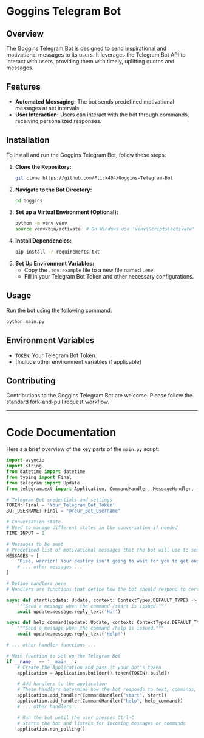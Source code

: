 # Goggins Telegram Bot

## Overview

The Goggins Telegram Bot is designed to send inspirational and motivational messages to its users. It leverages the Telegram Bot API to interact with users, providing them with timely, uplifting quotes and messages.

## Features

- **Automated Messaging:** The bot sends predefined motivational messages at set intervals.
- **User Interaction:** Users can interact with the bot through commands, receiving personalized responses.

## Installation

To install and run the Goggins Telegram Bot, follow these steps:

1. **Clone the Repository:**
   ```bash
   git clone https://github.com/Flick404/Goggins-Telegram-Bot
2. **Navigate to the Bot Directory:**
   ```bash
   cd Goggins
   ```
3. **Set up a Virtual Environment (Optional):**
   ```bash
   python -m venv venv
   source venv/bin/activate  # On Windows use 'venv\Scripts\activate'
   ```
4. **Install Dependencies:**
   ```bash
   pip install -r requirements.txt
   ```
5. **Set Up Environment Variables:**
   - Copy the `.env.example` file to a new file named `.env`.
   - Fill in your Telegram Bot Token and other necessary configurations.

## Usage

Run the bot using the following command:

```bash
python main.py
```

## Environment Variables

- `TOKEN`: Your Telegram Bot Token.
- [Include other environment variables if applicable]

## Contributing

Contributions to the Goggins Telegram Bot are welcome. Please follow the standard fork-and-pull request workflow.

---

# Code Documentation

Here's a brief overview of the key parts of the `main.py` script:

```python
import asyncio
import string
from datetime import datetime
from typing import Final
from telegram import Update
from telegram.ext import Application, CommandHandler, MessageHandler, filters, ContextTypes, ConversationHandler

# Telegram Bot credentials and settings
TOKEN: Final = 'Your_Telegram_Bot_Token'
BOT_USERNAME: Final = "@Your_Bot_Username"

# Conversation state
# Used to manage different states in the conversation if needed
TIME_INPUT = 1

# Messages to be sent
# Predefined list of motivational messages that the bot will use to send to users
MESSAGES = [
    "Rise, warrior! Your destiny isn't going to wait for you to get enough sleep. It's time to get up and get moving.",
    # ... other messages ...
]

# Define handlers here
# Handlers are functions that define how the bot should respond to certain types of messages or commands

async def start(update: Update, context: ContextTypes.DEFAULT_TYPE) -> None:
    """Send a message when the command /start is issued."""
    await update.message.reply_text('Hi!')

async def help_command(update: Update, context: ContextTypes.DEFAULT_TYPE) -> None:
    """Send a message when the command /help is issued."""
    await update.message.reply_text('Help!')

# ... other handler functions ...

# Main function to set up the Telegram Bot
if __name__ == '__main__':
    # Create the Application and pass it your bot's token
    application = Application.builder().token(TOKEN).build()

    # Add handlers to the application
    # These handlers determine how the bot responds to text, commands, etc.
    application.add_handler(CommandHandler("start", start))
    application.add_handler(CommandHandler("help", help_command))
    # ... other handlers ...

    # Run the bot until the user presses Ctrl-C
    # Starts the bot and listens for incoming messages or commands
    application.run_polling()
```
